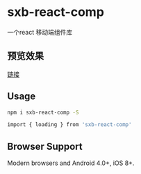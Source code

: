 # sxb-react-comp

一个react 移动端组件库

## 预览效果

[链接](https://sxb-web.github.io/sxb-react-comp/)

## Usage

```bash
npm i sxb-react-comp -S

import { loading } from 'sxb-react-comp'

```

## Browser Support

Modern browsers and Android 4.0+, iOS 8+.
